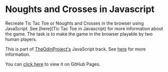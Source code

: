 # Noughts and Crosses in Javascript

Recreate Tic Tac Toe or Noughts and Crosses in the browser using JavaScript. See [here](Tic Tac Toe in Javascript) for more information about the game. The task is to make the game in the browser playable by two human players.

This is part of [TheOdinProject's](http://www.theodinproject.com) JavaScript track. See [here](https://www.theodinproject.com/courses/javascript-and-jquery/lessons/tic-tac-toe?ref=lc-pb) for more information. 

You can [click here](https://105ron.github.io/noughts-and-crosses/) to view it on GitHub Pages.
